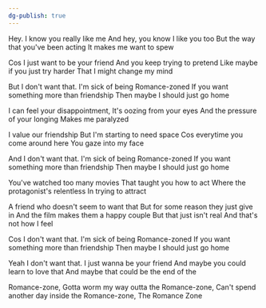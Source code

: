 ```yaml
---
dg-publish: true
---
```

Hey. I know you really like me
And hey, you know I like you too
But the way that you've been acting
It makes me want to spew

Cos I just want to be your friend
And you keep trying to pretend
Like maybe if you just try harder
That I might change my mind

But I don't want that.
I'm sick of being Romance-zoned
If you want something more than friendship
Then maybe I should just go home

I can feel your disappointment,
It's oozing from your eyes
And the pressure of your longing
Makes me paralyzed

I value our friendship
But I'm starting to need space
Cos everytime you come around here
You gaze into my face

And I don't want that.
I'm sick of being Romance-zoned
If you want something more than friendship
Then maybe I should just go home

You've watched too many movies
That taught you how to act
Where the protagonist's relentless
In trying to attract

A friend who doesn't seem to want that
But for some reason they just give in
And the film makes them a happy couple
But that just isn't real
And that's not how I feel

Cos I don't want that.
I'm sick of being Romance-zoned
If you want something more than friendship
Then maybe I should just go home

Yeah I don't want that.
I just wanna be your friend
And maybe you could learn to love that
And maybe that could be the end of the

Romance-zone, Gotta worm my way outta the
Romance-zone, Can't spend another day inside the
Romance-zone, 
The Romance Zone